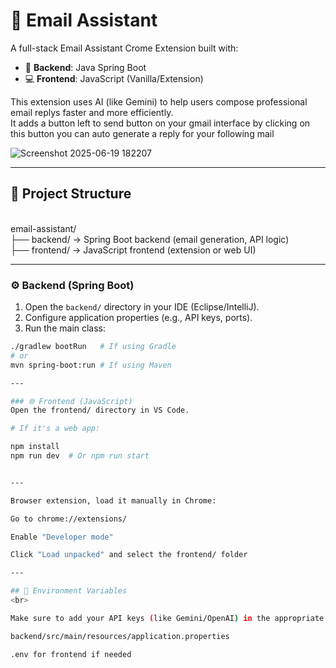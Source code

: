 
# 📧 Email Assistant

A full-stack Email Assistant Crome Extension built with:

- 🔧 **Backend**: Java Spring Boot
- 💻 **Frontend**: JavaScript (Vanilla/Extension)

This extension uses AI (like Gemini) to help users compose professional email replys faster and more efficiently.
<br>
It adds a button left to send button on your gmail interface by clicking on this button you can auto generate a reply for your following mail

![Screenshot 2025-06-19 182207](https://github.com/user-attachments/assets/45c4ac98-c9c6-40b3-bcef-cd0030ac70f1)

---

## 📁 Project Structure
<br>
email-assistant/
<br>
├── backend/ → Spring Boot backend (email generation, API logic)
<br>
├── frontend/ → JavaScript frontend (extension or web UI)

---


### ⚙️ Backend (Spring Boot)

1. Open the `backend/` directory in your IDE (Eclipse/IntelliJ).
2. Configure application properties (e.g., API keys, ports).
3. Run the main class:

```bash
./gradlew bootRun   # If using Gradle
# or
mvn spring-boot:run # If using Maven

---

### 🌐 Frontend (JavaScript)
Open the frontend/ directory in VS Code.

# If it's a web app:

npm install
npm run dev  # Or npm run start


---

Browser extension, load it manually in Chrome:

Go to chrome://extensions/

Enable "Developer mode"

Click "Load unpacked" and select the frontend/ folder

--- 

## 🔑 Environment Variables
<br>

Make sure to add your API keys (like Gemini/OpenAI) in the appropriate config file:

backend/src/main/resources/application.properties

.env for frontend if needed



